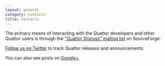 ```yaml
---
layout: general
category: contacts
title: contacts
---
```


The primary means of interacting with the Quattor developers and other
Quattor users is through the ["Quattor Discuss" mailing list][discuss]
on SourceForge.

[Follow us on Twitter][twitter] to track Quattor releases and
announcements.

You can also see posts on [Google+][google-plus]. 

[discuss]: https://lists.sourceforge.net/lists/listinfo/quattor-discuss
[twitter]: https://twitter.com/#!/QuattorToolkit
[google-plus]: https://plus.google.com/106108753304191902209/posts
